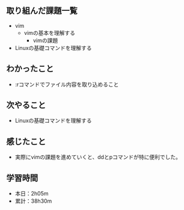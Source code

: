 ## 取り組んだ課題一覧
- vim
  - vimの基本を理解する
    - vimの課題
- Linuxの基礎コマンドを理解する
## わかったこと
- :rコマンドでファイル内容を取り込めること
## 次やること
- Linuxの基礎コマンドを理解する
## 感じたこと
- 実際にvimの課題を進めていくと、ddとpコマンドが特に便利でした。
## 学習時間
- 本日：2h05m
- 累計：38h30m
